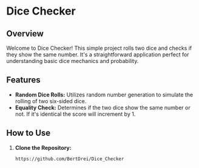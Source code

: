 # Dice Checker

## Overview

Welcome to Dice Checker! This simple project rolls two dice and checks if they show the same number. It's a straightforward application perfect for understanding basic dice mechanics and probability.

## Features

- **Random Dice Rolls:** Utilizes random number generation to simulate the rolling of two six-sided dice.
- **Equality Check:** Determines if the two dice show the same number or not. If it's identical the score will increment by 1.

## How to Use

1. **Clone the Repository:**
   ```bash
   https://github.com/BertDrei/Dice_Checker
